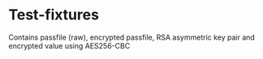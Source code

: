 # Test-fixtures

Contains passfile (raw), encrypted passfile, RSA asymmetric key pair and encrypted value using AES256-CBC
